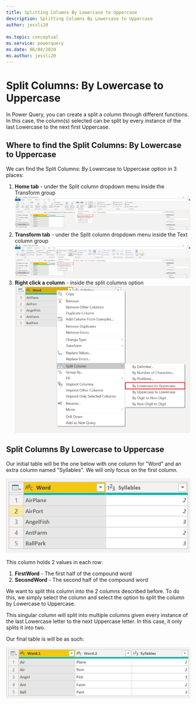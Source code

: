 ```yaml
---
title: Splitting Columns By Lowercase to Uppercase
description: Splitting Columns By Lowercase to Uppercase
author: jessli20

ms.topic: conceptual
ms.service: powerquery
ms.date: 06/04/2020
ms.author: jessli20
---
```


# Split Columns: By Lowercase to Uppercase

In Power Query, you can create a split a column through different functions.
In this case, the column(s) selected can be split by every instance of the last Lowercase to the next first Uppercase.

## Where to find the Split Columns: By Lowercase to Uppercase
We can find the Split Columns: By Lowercase to Uppercase option in 3 places:
1. **Home tab** - under the Split column dropdown menu inside the Transform group 
![image](images/sc-home-lu.png)
2. **Transform tab** - under the Split column dropdown menu inside the Text column group
![image](images/sc-transform-lu.png)
3. **Right click a column** - inside the split columns option
![image](images/sc-rightclick-lu.png)

## Split Columns By Lowercase to Uppercase 

Our initial table will be the one below with one column for "Word" and an extra column named "Syllables". We will only focus on the first column.

![image](images/sc-before-lu.png)

This column holds 2 values in each row:
1. **FirstWord** - The first half of the compound word
2. **SecondWord** - The second half of the compound word

We want to split this column into the 2 columns described before. 
To do this, we simply select the column and select the option to split the column by Lowercase to Uppercase.

This singular column will split into multiple columns given every instance of the last Lowercase letter to the next Uppercase letter. In this case, it only splits it into two.

Our final table is will be as such:

![After](images/sc-after-lu.png)

